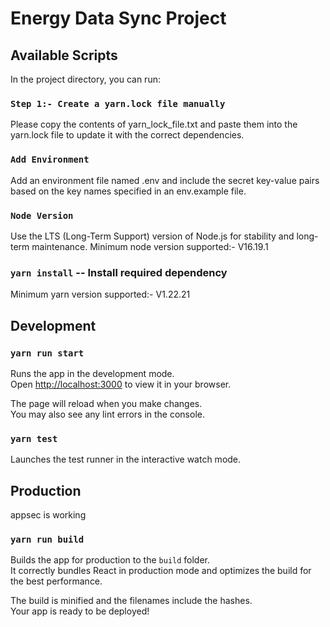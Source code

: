 # Energy Data Sync Project
  

## Available Scripts

In the project directory, you can run:

### `Step 1:- Create a yarn.lock file manually` 
Please copy the contents of yarn_lock_file.txt and paste them into the yarn.lock file to update it with the correct dependencies.

### `Add Environment` 
Add an environment file named .env and include the secret key-value pairs based on the key names specified in an env.example file.

### `Node Version` 
 Use the LTS (Long-Term Support) version of Node.js for stability and long-term maintenance.
 Minimum node version supported:- V16.19.1

### `yarn install` -- Install required dependency
Minimum yarn version supported:- V1.22.21

## Development 

### `yarn run start`
Runs the app in the development mode.\
Open [http://localhost:3000](http://localhost:3000) to view it in your browser.

The page will reload when you make changes.\
You may also see any lint errors in the console.

### `yarn test`

Launches the test runner in the interactive watch mode.


## Production 


appsec is working 

### `yarn run build`

Builds the app for production to the `build` folder.\
It correctly bundles React in production mode and optimizes the build for the best performance.

The build is minified and the filenames include the hashes.\
Your app is ready to be deployed!
